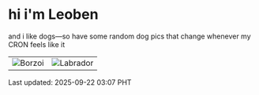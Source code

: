 # hi i'm Leoben

and i like dogs—so have some random dog pics that change whenever my CRON feels like it

|  |  |
|--------|----------|
| ![Borzoi](https://random-dog-vercel.vercel.app/api/random-borzoi?v=1758481646) | ![Labrador](https://random-dog-vercel.vercel.app/api/random-labrador?v=1758481646) |

Last updated: 2025-09-22 03:07 PHT
